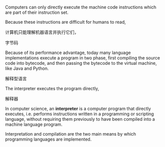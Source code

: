 Computers can only directly execute the machine code instructions which are part of their instruction set.

Because these instructions are difficult for humans to read, 

计算机只能理解机器语言并执行它们，

字节码

Because of its performance advantage, today many language implementations execute a program in two phase, first compiling the source code into bytecode, and then passing the bytecode to the virtual machine, like Java and Python.



解释型语言

The interpreter executes the program directly,

解释器

In computer science, an **interpreter** is a computer program that directly executes, i.e. performs instructions written in a programming or scripting language, without requiring them previously to have been compiled into a machine language program.

Interpretation and compilation are the two main means by which programming languages are implemented.